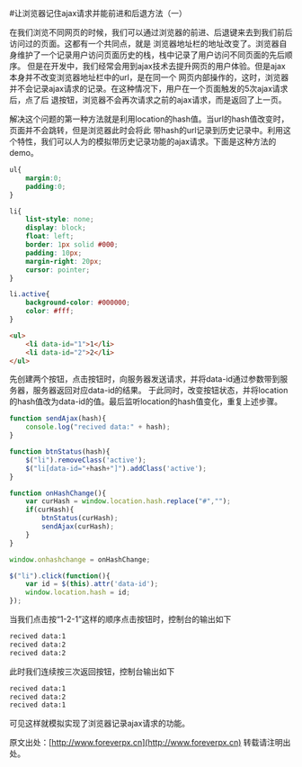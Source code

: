 #让浏览器记住ajax请求并能前进和后退方法（一）

在我们浏览不同网页的时候，我们可以通过浏览器的前进、后退键来去到我们前后访问过的页面。这都有一个共同点，就是
浏览器地址栏的地址改变了。浏览器自身维护了一个记录用户访问页面历史的栈，栈中记录了用户访问不同页面的先后顺序。
但是在开发中，我们经常会用到ajax技术去提升网页的用户体验。但是ajax本身并不改变浏览器地址栏中的url，是在同一个
网页内部操作的，这时，浏览器并不会记录ajax请求的记录。在这种情况下，用户在一个页面触发的5次ajax请求后，点了后
退按钮，浏览器不会再次请求之前的ajax请求，而是返回了上一页。

解决这个问题的第一种方法就是利用location的hash值。当url的hash值改变时，页面并不会跳转，但是浏览器此时会将此
带hash的url记录到历史记录中。利用这个特性，我们可以人为的模拟带历史记录功能的ajax请求。下面是这种方法的demo。

```css
ul{
    margin:0;
    padding:0;
}

li{
    list-style: none;
    display: block;
    float: left;
    border: 1px solid #000;
    padding: 10px;
    margin-right: 20px;
    cursor: pointer;
}

li.active{
    background-color: #000000;
    color: #fff;
}
```

```html
<ul>
    <li data-id="1">1</li>
    <li data-id="2">2</li>
</ul>
```

先创建两个按钮，点击按钮时，向服务器发送请求，并将data-id通过参数带到服务器，服务器返回对应data-id的结果。
于此同时，改变按钮状态，并将location的hash值改为data-id的值。最后监听location的hash值变化，重复上述步骤。

```js
function sendAjax(hash){
    console.log("recived data:" + hash);
}

function btnStatus(hash){
    $("li").removeClass('active');
    $("li[data-id="+hash+"]").addClass('active');
}

function onHashChange(){
    var curHash = window.location.hash.replace("#","");
    if(curHash){
        btnStatus(curHash);
        sendAjax(curHash);
    }
}

window.onhashchange = onHashChange;

$("li").click(function(){
    var id = $(this).attr('data-id');
    window.location.hash = id;
});
```

当我们点击按“1-2-1”这样的顺序点击按钮时，控制台的输出如下

```bash
recived data:1
recived data:2
recived data:2
```

此时我们连续按三次返回按钮，控制台输出如下

```bash
recived data:1
recived data:2
recived data:1
```

可见这样就模拟实现了浏览器记录ajax请求的功能。

原文出处：[http://www.foreverpx.cn](http://www.foreverpx.cn)
转载请注明出处。